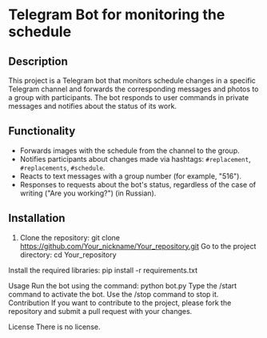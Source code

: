 # Telegram Bot for monitoring the schedule

## Description
This project is a Telegram bot that monitors schedule changes in a specific Telegram channel and forwards the corresponding messages and photos to a group with participants. The bot responds to user commands in private messages and notifies about the status of its work.

## Functionality
- Forwards images with the schedule from the channel to the group.
- Notifies participants about changes made via hashtags: `#replacement`, `#replacements`, `#schedule`.
- Reacts to text messages with a group number (for example, "516").
- Responses to requests about the bot's status, regardless of the case of writing ("Are you working?") (in Russian).

## Installation
1. Clone the repository:
git clone https://github.com/Your_nickname/Your_repository.git
Go to the project directory:
cd Your_repository

Install the required libraries:
pip install -r requirements.txt

Usage
Run the bot using the command:
python bot.py
Type the /start command to activate the bot.
Use the /stop command to stop it.
Contribution
If you want to contribute to the project, please fork the repository and submit a pull request with your changes.

License
There is no license.